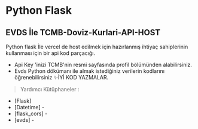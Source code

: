 # Python Flask
## EVDS İle TCMB-Doviz-Kurlari-API-HOST

 

 
Python flask  İle vercel de host edilmek için hazırlanmış ihtiyaç sahiplerinin kullanması için bir api kod parçacığı.

- Api Key 'inizi TCMB'nin resmi sayfasında profil bölümünden alabilirsiniz.
- Evds Python dökümanı ile almak istediğiniz verilerin kodlarını öğrenebilirsiniz
✨İYİ  KOD YAZMALAR.





> Yardımcı Kütüphaneler :



- [Flask] 
- [Datetime] - 
- [flask_cors] - 
- [evds] - 
